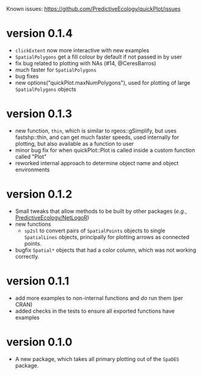 Known issues: https://github.com/PredictiveEcology/quickPlot/issues

version 0.1.4
=============
* `clickExtent` now more interactive with new examples
* `SpatialPolygons` get a fill colour by default if not passed in by user
* fix bug related to plotting with NAs (#14, @CeresBarros)
* much faster for `SpatialPolygons`
* bug fixes
* new options("quickPlot.maxNumPolygons"), used for plotting of large `SpatialPolygons` objects
 

version 0.1.3
=============
* new function, `thin`, which is similar to rgeos::gSimplify, but uses fastshp::thin, and can get much faster speeds, 
  used internally for plotting, but also available as a function to user
* minor bug fix for when quickPlot::Plot is called inside a custom function called "Plot"
* reworked internal approach to determine object name and object environments

version 0.1.2
=============
* Small tweaks that allow methods to be built by other packages (*e.g.*, [PredictiveEcology/NetLogoR](https://github.com/PredictiveEcology/NetLogoR))
* new functions
    - `sp2sl` to convert pairs of `SpatialPoints` objects to single `SpatialLines` objects, principally for plotting arrows as connected points.
* bugfix `Spatial*` objects that had a color column, which was not working correctly.

version 0.1.1
=============

* add more examples to non-internal functions and *do* run them (per CRAN)
* added checks in the tests to ensure all exported functions have examples

version 0.1.0
=============

* A new package, which takes all primary plotting out of the `SpaDES` package.
